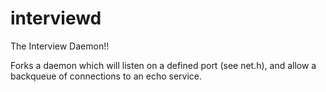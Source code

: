 interviewd
==========

The Interview Daemon!!

Forks a daemon which will listen on a defined port (see net.h), and allow a backqueue of connections to an echo service.
